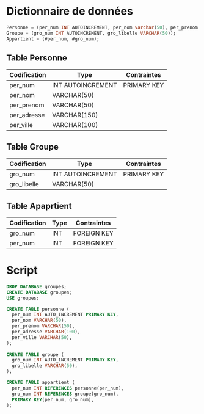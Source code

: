 # Dictionnaire de données

```sql
Personne = (per_num INT AUTOINCREMENT, per_nom varchar(50), per_prenom varchar(50), per_adresse varchar(150), per_ville varchar(100));
Groupe = (gro_num INT AUTOINCREMENT, gro_libelle VARCHAR(50));
Appartient = (#per_num, #gro_num);
```

## Table Personne
Codification | Type | Contraintes
---------|----------| -----------
 per_num | INT AUTOINCREMENT | PRIMARY KEY
 per_nom |   VARCHAR(50)
 per_prenom |   VARCHAR(50)
 per_adresse | VARCHAR(150)
 per_ville | VARCHAR(100)

 ## Table Groupe
Codification | Type | Contraintes
---------|----------| -----------
 gro_num | INT AUTOINCREMENT | PRIMARY KEY
 gro_libelle |   VARCHAR(50)

## Table Apaprtient
Codification | Type | Contraintes
---------|----------| -----------
 gro_num | INT | FOREIGN KEY
 per_num | INT | FOREIGN KEY
  
# Script
```sql
DROP DATABASE groupes;  
CREATE DATABASE groupes;  
USE groupes;

CREATE TABLE personne (  
  per_num INT AUTO_INCREMENT PRIMARY KEY,  
  per_nom VARCHAR(50),  
  per_prenom VARCHAR(50),  
  per_adresse VARCHAR(100),  
  per_ville VARCHAR(50),  
);
  
CREATE TABLE groupe (  
  gro_num INT AUTO_INCREMENT PRIMARY KEY,  
  gro_libelle VARCHAR(50),  
);  

CREATE TABLE appartient (  
  per_num INT REFERENCES personne(per_num),  
  gro_num INT REFERENCES groupe(gro_num),  
  PRIMARY KEY(per_num, gro_num),  
);
```